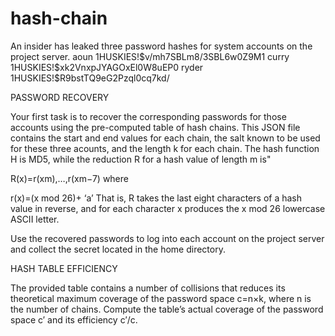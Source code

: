 hash-chain
==========
An insider has leaked three password hashes for system accounts on the project server.
aoun        $1$HUSKIES!$v/mh7SBLm8/3SBL6w0Z9M1
curry       $1$HUSKIES!$xk2VnxpJYAGOxEl0W8uEP0
ryder       $1$HUSKIES!$R9bstTQ9eG2Pzql0cq7kd/

PASSWORD RECOVERY

Your first task is to recover the corresponding passwords for those accounts using the pre-computed table of hash chains. 
This JSON file contains the start and end values for each chain, the salt known to be used 
for these three acounts, and the length k for each chain. The hash function H is MD5, while the reduction R for a hash value 
of length m is"

R(x)=r(xm),…,r(xm−7)
where

r(x)=(x mod 26)+ ‘a’
That is, R takes the last eight characters of a hash value in reverse, and for each character x produces the x mod 26 lowercase ASCII letter.

Use the recovered passwords to log into each account on the project server and collect the secret located in the home directory.

HASH TABLE EFFICIENCY

The provided table contains a number of collisions that reduces its theoretical maximum coverage of the password space c=n×k, 
where n is the number of chains. Compute the table’s actual coverage of the password space c′ and its efficiency c′/c.